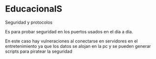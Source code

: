 # EducacionalS
Seguridad y protocolos

Es para probar seguridad en los puertos usados en el día a día.

En este caso hay vulneraciones al conectarse en servidores en el entretenimiento ya que los datos se alojan en la pc y se pueden generar scripts para piratear la seguridad
